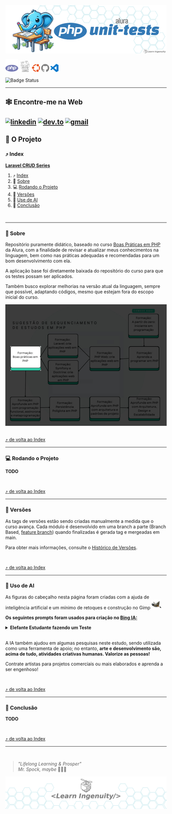 <a id="php-unit-tests"></a>

<div align="center">

[<img src="./docs/assets/images/layout/header_title.png" alt="um elefante azul, simbolo da linguagem de programação PHP, ANTROPOMÓRFICO sentado em um banco de escola fazendo um teste, como se fosse um estudante do ensino medio. Corpo Inteiro. Estilo cartoon, fundo branco para fácil remoção, cores chapadas" />](#php-unit-tests)

</div>

<!-- 
    icons by:
    https://devicon.dev/
    https://simpleicons.org/
-->
[<img src="./docs/assets/images/icons/php.svg" width="40px" height="40px" alt="PHP logo" title="PHP">](https://www.php.net) [<img src="./docs/assets/images/icons/composer.svg" width="35px" height="35px" alt="Composer logo" title="Composer"/>](https://getcomposer.org/) [<img src="./docs/assets/images/icons/ubuntu.svg" width="25px" height="25px Logo" title="Ubunto" alt="Ubunto" />](https://ubuntu.com/) [<img src="./docs/assets/images/icons/github.svg" width="25px" height="25px" alt="GitHub Logo" title="GitHub">](https://github.com/jtonynet) [<img src="./docs/assets/images/icons/visualstudiocode.svg" width="25px" height="25px" alt="VsCode Logo" title="VsCode">](https://code.visualstudio.com/) 


<!--
[<img src="./docs/assets/images/icons/laravel.svg" width="25px" height="25px" alt="laravel logo" title="Laravel">](https://laravel.com/)  [<img src="./docs/assets/images/icons/mysql.svg" width="50px" height="50px" alt="MySQL Logo" title="MySQL">](https://www.mysql.com/) [<img src="./docs/assets/images/icons/redis.svg" width="25px" height="25px" alt="Redis Logo" title="Redis">](https://redis.com/) [<img src="./docs/assets/images/icons/docker.svg" width="25px" height="25px" alt="Docker Logo" title="Docker">](https://www.docker.com/) [<img src="./docs/assets/images/icons/kubernetes.svg" width="30px" height="30px" alt="Kubernetes Logo" title="Kubernetes">](https://kubernetes.io/) [<img src="./docs/assets/images/icons/swagger.svg" width="25px" height="25px" alt="Swagger Logo" title="Swagger">](https://swagger.io/) [<img src="./docs/assets/images/icons/miro.svg" width="25px" height="25px" alt="Miro Logo" title="Miro">](https://https://miro.com/) [<img src="./docs/assets/images/icons/mermaidjs.svg" width="25px" height="25px" alt="MermaidJS Logo" title="MermaidJS">](https://mermaid.js.org/) [<img src="./docs/assets/images/icons/githubactions.svg" width="25px" height="25px" alt="GithubActions Logo" title="GithubActions">](https://docs.github.com/en/actions) [<img src="./docs/assets/images/icons/gatling.svg" width="35px" height="35px" alt="Gatling Logo" title="Gatling">](https://gatling.com/) [<img src="./docs/assets/images/icons/prometheus.svg" width="25px" height="25px" alt="Prometheus Logo" title="Prometheus">](https://prometheus.io/) [<img src="./docs/assets/images/icons/grafana.svg" width="25px" height="25px" alt="Grafana Logo" title="Grafana">](https://grafana.com/)  [<img src="./docs/assets/images/icons/grafana_loki.png" width="30px" height="30px" alt="Grafana Loki Logo" title="Grafana Loki">](https://grafana.com/oss/loki/) 
--> 


![Badge Status](https://img.shields.io/badge/STATUS-IN_DEVELOPMENT-green) <!--![Badge GitHubActions]()-->

---

## 🕸️ Encontre-me na Web

[![linkedin](https://img.shields.io/badge/Linkedin-0A66C2?style=for-the-badge&logo=linkedin&logoColor=white)](https://www.linkedin.com/in/jos%C3%A9-r-99896a39/) [![dev.to](https://img.shields.io/badge/dev.to-0A0A0A?style=for-the-badge&logo=devdotto&logoColor=white)](https://dev.to/learningenuity) [![gmail](https://img.shields.io/badge/Gmail-D14836?style=for-the-badge&logo=gmail&logoColor=white)](mailto:learningenuity@gmail.com) 
---

## 📁 O Projeto

<a id="index"></a>
### ⤴️ Index

__[Laravel CRUD Series](#php-unit-tests)__<br/>
  1. ⤴️ [Index](#index)
  2. 📗 [Sobre](#about)
  3. 💻 [Rodando o Projeto](#run)
  4. 🔢 [Versões](#versions)
  5. 🤖 [Use de AI](#ia)
  6. 🏁 [Conclusão](#conclusion)
 
<br/>

---

<a id="about"></a>
### 📗 Sobre

Repositório puramente didático, baseado no curso [Boas Práticas em PHP](https://cursos.alura.com.br/formacao-boas-praticas-php) da Alura, com a finalidade de revisar e atualizar meus conhecimentos na linguagem, bem como nas práticas adequadas e recomendadas para um bom desenvolvimento com ela.

A aplicação base foi diretamente baixada do repositório do curso para que os testes possam ser aplicados.

Também busco explorar melhorias na versão atual da linguagem, sempre que possível, adaptando códigos, mesmo que estejam fora do escopo inicial do curso.


<div align="center">
  <img src="./docs/assets/images/layout/roadmap_in_here.jpeg" alt=""/>
</div>

<br/>

[⤴️ de volta ao Index](#index)

---

<a id="run"></a>
### 💻 Rodando o Projeto

**TODO**

<br/>

[⤴️ de volta ao Index](#index)

---

<a id="versions"></a>
### 🔢 Versões

As tags de versões estão sendo criadas manualmente a medida que o curso avança. Cada módulo é desenvolvido em uma branch a parte (Branch Based, [feature branch](https://www.atlassian.com/git/tutorials/comparing-workflows/feature-branch-workflow)) quando finalizadas é gerada tag e mergeadas em main.

Para obter mais informações, consulte o [Histórico de Versões](./CHANGELOG.md).

<br/>

[⤴️ de volta ao Index](#index)

---

<a id="ia"></a>
### 🤖 Uso de AI

As figuras do cabeçalho nesta página foram criadas com a ajuda de inteligência artificial e um mínimo de retoques e construção no Gimp [<img src="./docs/assets/images/icons/gimp.svg" width="30" height="30 " title="Gimp" alt="Gimp Logo" />](https://www.gimp.org/)


__Os seguintes prompts foram usados para criação no  [Bing IA:](https://www.bing.com/images/create/)__


<details>
  <summary><b>Elefante Estudante fazendo um Teste</b></summary>
"um elefante azul, simbolo da linguagem de programação PHP, ANTROPOMÓRFICO sentado em um banco de escola fazendo um teste, como se fosse um estudante do ensino medio. Corpo Inteiro. Estilo cartoon, fundo branco para fácil remoção, cores chapadas"<b>(sic)</b>
</details>

<br/>

A IA também ajudou em algumas pesquisas neste estudo, sendo utilizada como uma ferramenta de apoio; no entanto, __arte e desenvolvimento são, acima de tudo, atividades criativas humanas. Valorize as pessoas!__

Contrate artistas para projetos comerciais ou mais elaborados e aprenda a ser engenhoso!


<br/>

[⤴️ de volta ao Index](#index)

---

<a id="conclusion"></a>
### 🏁 Conclusão

__TODO__


<br/>

[⤴️ de volta ao Index](#index)

---

<a id="footer"></a>

<br/>

>  _"Lifelong Learning & Prosper"_
> <br/> 
>  _Mr. Spock, maybe_   🖖🏾🚀

<div align="center">
    <a href="#footer">
        <img src="./docs/assets/images/layout/footer_learn_ingenuity_bg_hexagonal.png" />
    </a>
</div>

<!-- 

TODO: Finalidade didatica. Levar para Wiki/Confluence/Obsidian comum


COMANDOS:

```
> composer create-project laravel/laravel application_download
# Movi o conteudo para a raiz do projeto

> php artisan serve
> php artisan make:controller SeriesController --resource
```

```
npm install
npm install laravel-mix --save-dev
npm run mix
npm install bootstrap
npm run mix
#rodando o mix, ver tag 0.0.2
```

Criando migrations:
```
php artisan make:migration create_series_table
php artisan migrate
```

Criando Model
```
php artisan make:model Serie
```

Criando Request
```
php artisan make:request SeriesFormRequest
```

Criando Models com migration
```
php artisan make:model Season -m
php artisan make:model Episode -m
```

Executando migrations apos edicao dos arquivos de migrate:
```
php artisan migrate
```

debug bar:
```
composer require barryvdh/laravel-debugbar --dev
```
como visto em: https://github.com/barryvdh/laravel-debugbar

```
php artisan make:controller SeasonsController
```


Criando um serviceProvider de SeriesRepository para informar qual valor default o service container deve assumir quando essa interface for injetada e nao uma classe concreta Inversao de Dependencia
```
php artisan make::provider SeriesRepositoryProvider
```
verificar bootstrap\providers.php

Criando nova migration
 ```
 php artisan make:migration --table=episodes

 ┌ What should the migration be named? ─────────────────────────┐
 │ episodes_add_watched_episodes                                │
 └──────────────────────────────────────────────────────────────┘

 ```


 Criando middleware de autenticacao customizado (provavelmente pratica ruim, seguindo ela por finalidade didatica)
 ```
 php artisan make:middleware Autenticador
 ```

Enviando emails com Laravel. Pare o server e rode:
```
php artisan make:mail SeriesCreated
```

Abrir terminal iterativa dentro da aplicacao
```
php artisan tinker
DB::select('select * from jobs;');
```

Saindo do terminal do tinker, subo  o processo do worker para fazer os disparos de email do queue:
```
php artisan queue:work
```

Iniciando worker com duas retentativas com 10 sec de delay entre cada uma delas
```
php artisan queue:work --tries=2 --delay=10
```

Criando listner para fazer o papel adequado dos workers (listner `faz algo quando o evento acontece`)
```
php artisan make:listener EmailUsersAboutSeriesCreated
```

Cria na estrutura do laravel o evento
```
php artisan make:event SeriesCreated
```

Cria Listener vinculado ao evento
```
php artisan make:listener LogSeriesCreated -e SeriesCreated
```

Cria coluna de referencia de imagem cover da serie
```
php artisan make:migration --table=series add_cover_column
```

Cria link simbolico no storage com estrategia local
```
php artisan storage:link
```

Comando para rodar os testes no laravel
```
php artisan test
```

[Importante parte da DOC sobre queue](https://laravel.com/docs/9.x/queues#queue-workers-and-deployment)

 - [Adicionar validacao assim q possivel](https://laravel.com/docs/9.x/validation#rule-confirmed)
 - 
 - [Laravel Breeze Lesson](https://cursos.alura.com.br/course/laravel-transacoes-service-container-autenticacao/task/105915)
-->
